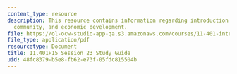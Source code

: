 ```yaml
---
content_type: resource
description: This resource contains information regarding introduction to housing,
  community, and economic development.
file: https://ol-ocw-studio-app-qa.s3.amazonaws.com/courses/11-401-introduction-to-housing-community-and-economic-development-fall-2015/48fc8379b5e8fb62e73f05fdc815504b_MIT11_401F15_Session23.pdf
file_type: application/pdf
resourcetype: Document
title: 11.401F15 Session 23 Study Guide
uid: 48fc8379-b5e8-fb62-e73f-05fdc815504b
---
```

